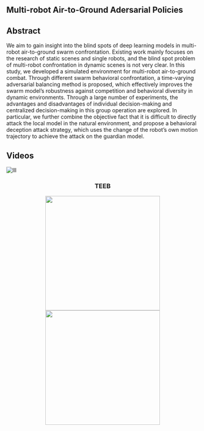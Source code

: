 ## Multi-robot Air-to-Ground Adersarial Policies

## Abstract
We aim to gain insight into the blind spots of deep learning models in multi-robot air-to-ground swarm confrontation. Existing work mainly focuses on the research of static scenes and single robots, and the blind spot problem of multi-robot confrontation in dynamic scenes is not very clear. In this study, we developed a simulated environment for multi-robot air-to-ground combat. Through different swarm behavioral confrontation, a time-varying adversarial balancing method is proposed, which effectively improves the swarm model’s robustness against competition and behavioral diversity in dynamic environments. Through a large number of experiments, the advantages and disadvantages of individual decision-making and centralized decision-making in this group operation are explored. In particular, we further combine the objective fact that it is difficult to directly attack the local model in the natural environment, and propose a behavioral deception attack strategy, which uses the change of the robot’s own motion trajectory to achieve the attack on the guardian model.



## Videos
![lll](https://raw.githubusercontent.com/herveyrobot/MATG.github.io/gh-pages/TEEB.gif)
### <center>TEEB</center>

<center class="half">
    <img src="https://raw.githubusercontent.com/herveyrobot/MATG.github.io/gh-pages/image/teebdba.gif" width="300"/><img src="https://raw.githubusercontent.com/herveyrobot/MATG.github.io/gh-pages/image/teebtba.gif" width="300"/>
</center>

